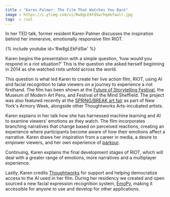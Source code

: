 ```yaml
---
title : "Karen Palmer: The Film That Watches You Back"
image : https://i.ytimg.com/vi/Rw8gLEkFdSw/hqdefault.jpg
tags  : riot
---
```

In her TED talk, former resident Karen Palmer discusses the inspiration behind her immersive, emotionally responsive film RIOT.

{% include youtube id='Rw8gLEkFdSw' %}

Karen begins the presentation with a simple question, ‘how would you respond in a riot situation?’ This is the question she asked herself beginning in 2014 as she watched riots unfold across the world.

<!--excerpt-ends-->

This question is what led Karen to create her live action film, RIOT, using AI and facial recognition to take viewers on a journey to experience a riot firsthand. The film has been shown at the [Future of Storytelling Festival](https://futureofstorytelling.org/project/riot), the Museum of Modern Art Peru, and Festival of the Mind Sheffield. The project was also featured recently at the [SPRING/BREAK art fair](/spring-break/) as part of New York's Armory Week, alongside other Thoughtworks Arts-incubated artists.

Karen explains in her talk how she has harnessed machine learning and AI to examine viewers’ emotions as they watch. The film incorporates branching narratives that change based on perceived reactions, creating an experience where participants become aware of how their emotions affect a narrative. Karen draws her inspiration from a career in media, a desire to empower viewers, and her own experience of [parkour](https://en.wikipedia.org/wiki/Parkour).

Continuing, Karen explains the final development stages of RIOT, which will deal with a greater range of emotions, more narratives and a multiplayer experience. 

Lastly, Karen credits [Thoughtworks](https://www.thoughtworks.com/) for support and helping democratize access to the AI used in her film. During her residency we created and open sourced a new facial expression recognition system, [EmoPy](https://github.com/thoughtworksarts/EmoPy), making it accessible for anyone to use and develop for other applications.